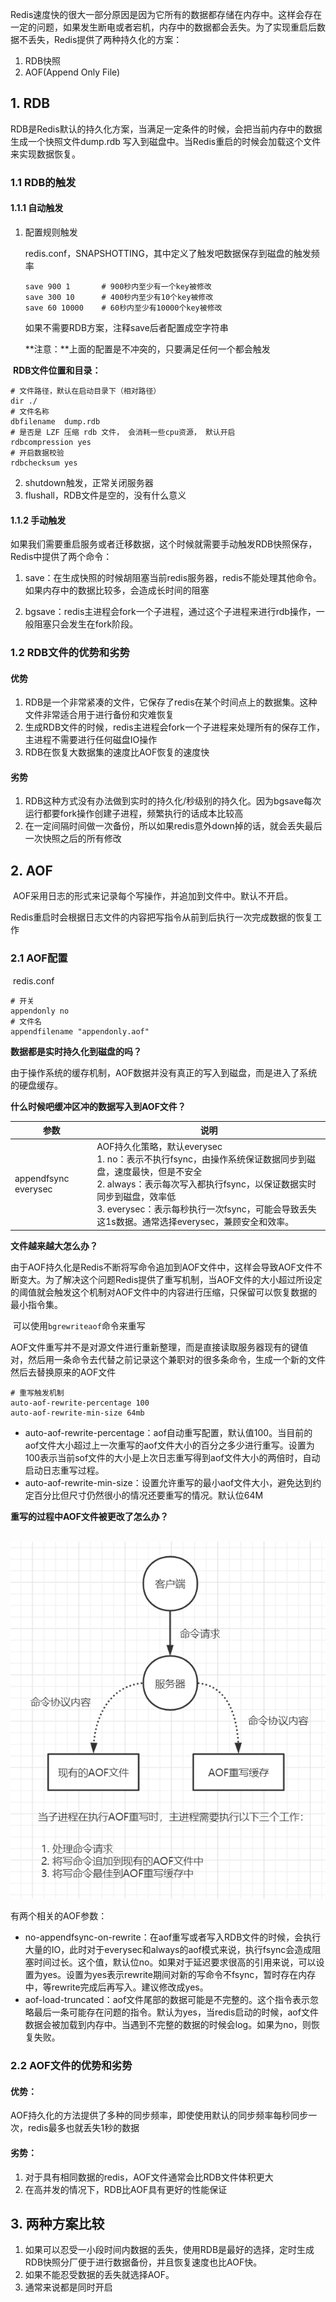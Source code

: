 ​	Redis速度快的很大一部分原因是因为它所有的数据都存储在内存中。这样会存在一定的问题，如果发生断电或者宕机，内存中的数据都会丢失。为了实现重启后数据不丢失，Redis提供了两种持久化的方案：

1. RDB快照
2. AOF(Append Only File)



## 1. RDB

​	RDB是Redis默认的持久化方案，当满足一定条件的时候，会把当前内存中的数据生成一个快照文件dump.rdb 写入到磁盘中。当Redis重启的时候会加载这个文件来实现数据恢复。



### 1.1 RDB的触发

#### 1.1.1 自动触发

1. 配置规则触发

   redis.conf，SNAPSHOTTING，其中定义了触发吧数据保存到磁盘的触发频率

   ```
   save 900 1		# 900秒内至少有一个key被修改
   save 300 10		# 400秒内至少有10个key被修改
   save 60 10000	# 60秒内至少有10000个key被修改
   ```

   如果不需要RDB方案，注释save后者配置成空字符串

   **注意：**上面的配置是不冲突的，只要满足任何一个都会触发



​	**RDB文件位置和目录：**

```
# 文件路径，默认在启动目录下（相对路径）
dir ./
# 文件名称
dbfilename  dump.rdb
# 是否是 LZF 压缩 rdb 文件， 会消耗一些cpu资源， 默认开启
rdbcompression yes
# 开启数据校验 
rdbchecksum yes
```



2. shutdown触发，正常关闭服务器
3. flushall，RDB文件是空的，没有什么意义



#### 1.1.2 手动触发

​	如果我们需要重启服务或者迁移数据，这个时候就需要手动触发RDB快照保存，Redis中提供了两个命令：

1. save：在生成快照的时候胡阻塞当前redis服务器，redis不能处理其他命令。如果内存中的数据比较多，会造成长时间的阻塞

2. bgsave：redis主进程会fork一个子进程，通过这个子进程来进行rdb操作，一般阻塞只会发生在fork阶段。

   

### 1.2 RDB文件的优势和劣势

#### 优势

1. RDB是一个非常紧凑的文件，它保存了redis在某个时间点上的数据集。这种文件非常适合用于进行备份和灾难恢复
2. 生成RDB文件的时候，redis主进程会fork一个子进程来处理所有的保存工作，主进程不需要进行任何磁盘IO操作
3. RDB在恢复大数据集的速度比AOF恢复的速度快



#### 劣势

1. RDB这种方式没有办法做到实时的持久化/秒级别的持久化。因为bgsave每次运行都要fork操作创建子进程，频繁执行的话成本比较高
2. 在一定间隔时间做一次备份，所以如果redis意外down掉的话，就会丢失最后一次快照之后的所有修改



## 2. AOF

​	AOF采用日志的形式来记录每个写操作，并追加到文件中。默认不开启。

​	Redis重启时会根据日志文件的内容把写指令从前到后执行一次完成数据的恢复工作



### 2.1 AOF配置

​	redis.conf

```
# 开关
appendonly no
# 文件名
appendfilename "appendonly.aof"
```



**数据都是实时持久化到磁盘的吗？**

​	由于操作系统的缓存机制，AOF数据并没有真正的写入到磁盘，而是进入了系统的硬盘缓存。



**什么时候吧缓冲区冲的数据写入到AOF文件？**

| 参数                 | 说明                                                         |
| -------------------- | ------------------------------------------------------------ |
| appendfsync everysec | AOF持久化策略，默认everysec<br />1. no：表示不执行fsync，由操作系统保证数据同步到磁盘，速度最快，但是不安全<br />2. always：表示每次写入都执行fsync，以保证数据实时同步到磁盘，效率低<br />3. everysec：表示每秒执行一次fsync，可能会导致丢失这1s数据。通常选择everysec，兼顾安全和效率。 |



**文件越来越大怎么办？**

​	由于AOF持久化是Redis不断将写命令追加到AOF文件中，这样会导致AOF文件不断变大。为了解决这个问题Redis提供了重写机制，当AOF文件的大小超过所设定的阈值就会触发这个机制对AOF文件中的内容进行压缩，只保留可以恢复数据的最小指令集。

​	可以使用`bgrewriteaof`命令来重写

​	AOF文件重写并不是对源文件进行重新整理，而是直接读取服务器现有的键值对，然后用一条命令去代替之前记录这个兼职对的很多条命令，生成一个新的文件然后去替换原来的AOF文件

```
# 重写触发机制
auto-aof-rewrite-percentage 100 
auto-aof-rewrite-min-size 64mb
```

- auto-aof-rewrite-percentage：aof自动重写配置，默认值100。当目前的aof文件大小超过上一次重写的aof文件大小的百分之多少进行重写。设置为100表示当前sof文件的大小是上次日志重写得到aof文件大小的两倍时，自动启动日志重写过程。
- auto-aof-rewrite-min-size：设置允许重写的最小aof文件大小，避免达到约定百分比但尺寸仍然很小的情况还要重写的情况。默认位64M



**重写的过程中AOF文件被更改了怎么办？**



​		![image-20210524231213392](image/image-20210524231213392.png)



有两个相关的AOF参数：

- no-appendfsync-on-rewrite：在aof重写或者写入RDB文件的时候，会执行大量的IO，此时对于everysec和always的aof模式来说，执行fsync会造成阻塞时间过长。这个值，默认位no。如果对于延迟要求很高的引用来说，可以设置为yes。设置为yes表示rewrite期间对新的写命令不fsync，暂时存在内存中，等rewrite完成后再写入。建议修改成yes。
- aof-load-truncated：aof文件尾部的数据可能是不完整的。这个指令表示忽略最后一条可能存在问题的指令。默认为yes，当redis启动的时候，aof文件数据会被加载到内存中。当遇到不完整的数据的时候会log。如果为no，则恢复失败。



### 2.2 AOF文件的优势和劣势

#### 优势：

​	AOF持久化的方法提供了多种的同步频率，即使使用默认的同步频率每秒同步一次，redis最多也就丢失1秒的数据

#### 劣势：

1. 对于具有相同数据的redis，AOF文件通常会比RDB文件体积更大
2. 在高并发的情况下，RDB比AOF具有更好的性能保证



## 3. 两种方案比较

1. 如果可以忍受一小段时间内数据的丢失，使用RDB是最好的选择，定时生成RDB快照分厂便于进行数据备份，并且恢复速度也比AOF快。
2. 如果不能忍受数据的丢失就选择AOF。
3. 通常来说都是同时开启